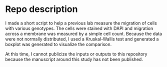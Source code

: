 # Repo description
I made a short script to help a previous lab measure the migration of cells with various genotypes. The cells were stained with DAPI and migration across a membrane was measured by a simple cell count. Because the data were not normally distributed, I used a Kruskal-Wallis test and generated a boxplot was generated to visualize the comparison.

At this time, I cannot publicize the inputs or outputs to this repository because the manuscript around this study has not been published.
